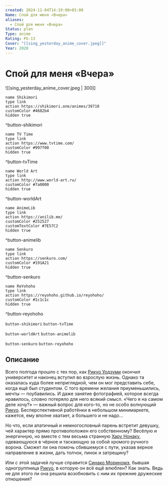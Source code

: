 ```yaml
---
created: 2024-11-04T14:19:00+03:00
Name: Спой для меня «Вчера»
aliases:
  - Спой для меня «Вчера»
Status: plan
Type: anime
Rating: PG-13
Cover: "[[sing_yesterday_anime_cover.jpeg]]"
Year: 2020
---
```


# Спой для меня «Вчера»

![[sing_yesterday_anime_cover.jpeg | 300]]

```button
name Shikimori
type link
action https://shikimori.one/animes/39710
customColor #4682b4
hidden true
```
^button-shikimori

```button
name TV Time
type link
action https://www.tvtime.com/
customColor #997f00
hidden true
```
^button-tvTime

```button
name World Art
type link
action http://www.world-art.ru/
customColor #7a0000
hidden true
```
^button-worldArt

```button
name AnimeLib
type link
action https://anilib.me/
customColor #252527
customTextColor #7E57C2
hidden true
```
^button-animelib

```button
name Senkuro
type link
action https://senkuro.com/
customColor #191A21
hidden true
```
^button-senkuro

```button
name ReYohoho
type link
action https://reyohoho.github.io/reyohoho/
customColor #1c1c1c
hidden true
```
^button-reyohoho

`button-shikimori` `button-tvTime`

`button-worldArt` `button-animelib`

`button-senkuro` `button-reyohoho`

## Описание

Всего полгода прошло с тех пор, как [Рикуо Уодзуми](https://shikimori.one/characters/69339-rikuo-uozumi) окончил университет и наконец вступил во взрослую жизнь. Однако та оказалась куда более неприглядной, чем он мог представить себе, когда ещё был студентом. С того времени желания приуменьшились, мечты — поубавились. И даже занятие фотографией, которое всегда нравилось, словно потеряло для него всякий смысл. «Чего я на самом деле хочу?» — важный вопрос для кого-то, но не особо волнующий [Рикуо](https://shikimori.one/characters/69339-rikuo-uozumi). Бесперспективной работёнки в небольшом минимаркете, кажется, ему вполне хватает, а большего и не надо...

Но что, если апатичный и немногословный парень встретит девушку, чей характер прямо противоположен его собственному? Весёлую и энергичную, но вместе с тем весьма странную [Хару Нонаку](https://shikimori.one/characters/11766-haru-nonaka), одевающуюся в чёрное и таскающую за собой хромого ручного ворона. Сможет ли она помочь сбившемуся с пути, указав верное направление в жизни, дать толчок, пинок и затрещину?

Или с этой задачей лучше справится [Синако Мориномэ](https://shikimori.one/characters/68127-shinako-morinome), бывшая одногруппница [Рикуо](https://shikimori.one/characters/69339-rikuo-uozumi), в которую он всё ещё влюблен? Как знать. Ведь не для этого ли она решила возобновить с ним их прежние дружеские отношения?
